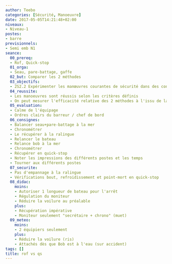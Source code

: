 ```yaml
---
author: Teebo
categories: [Sécurité, Manoeuvre]
date: 2017-05-05T14:21:48+02:00
niveaux:
- Niveau-1
postes:
- barre
previsionnels:
- Semi emb N1
seance:
  00_prereq:
  - Rof, Quick-stop
  01_orga:
  - Seau, pare-battage, gaffe
  02_but: Comparer les 2 méthodes
  03_objectifs:
  - 2S2.2 Expérimenter les manœuvres courantes de sécurité dans des conditions aménagées
  04_reussite:
  - Les manoeuvres sont réussis selon les critères définis
  - On peut mesurer l'efficacité relative des 2 méthodes à l'issu de la séance
  05_evaluation:
  - Calme de l'équipage
  - Ordres clairs du barreur / chef de bord
  06_consignes:
  - Balancer seau+pare-battage à la mer
  - Chronométrer
  - Le récupérer à la ralingue
  - Relancer le bateau
  - Relance bob à la mer
  - Chronométrer
  - Récupérer en quick-stop
  - Noter les impressions des différents postes et les temps
  - Tourner aux différents postes
  07_securite:
  - Pas d'empannage à la ralingue
  - Vérifications bout, refroidissement et point-mort en quick-stop
  08_didac:
    moins:
    - Autoriser 1 longueur de bateau pour l'arrêt
    - Régulation du moniteur
    - Réduire la voilure au préalable
    plus:
    - Récupération impérative
    - Moniteur seulement "secrétaire + chrono" (muet)
  09_meteo:
    moins:
    - 2 équipiers seulement
    plus:
    - Réduire la voilure (ris)
    - Attachés dès que Bob est à l'eau (sur accident)
tags: []
title: rof vs qs
---
```

